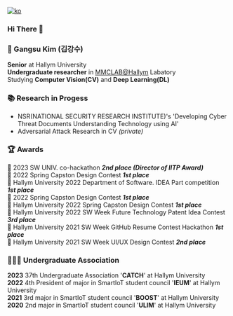 [![ko](https://img.shields.io/badge/lang-ko-green.svg)](https://github.com/GangsuKim/GangsuKim/blob/main/README.ko.md)
### Hi There 👋

### 👨 Gangsu Kim (김강수)
**Senior** at Hallym University  
**Undergraduate researcher** in [MMCLAB@Hallym](https://sites.google.com/view/juhouhallym/home) Labatory  
Studying **Computer Vision(CV)** and **Deep Learning(DL)**

### 📚 Research in Progess
 - NSR(NATIONAL SECURITY RESEARCH INSTITUTE)'s 'Developing Cyber Threat Documents Understanding Technology using AI'  
 - Adversarial Attack Research in CV *(private)*  

### 🏆 Awards
🥈 2023 SW UNIV. co-hackathon ***2nd place (Director of IITP Award)***  
🥇 2022 Spring Capston Design Contest ***1st place***  
🥇 Hallym University 2022 Department of Software. IDEA Part competition ***1st place***   
🥇 2022 Spring Capston Design Contest ***1st place***  
🥇 Hallym University 2022 Spring Capston Design Contest ***1st place***  
🥉 Hallym University 2022 SW Week Future Technology Patent Idea Contest ***3rd place***  
🥇 Hallym University 2021 SW Week GitHub Resume Contest Hackathon ***1st place***  
🥈 Hallym University 2021 SW Week UI/UX Design Contest ***2nd place***  

### 🧑‍🤝‍🧑 Undergraduate Association
**2023** 37th Undergraduate Association '**CATCH**' at Hallym University     
**2022** 4th President of major in SmartIoT student council '**IEUM**' at Hallym University  
**2021** 3rd major in SmartIoT student council '**BOOST**' at Hallym University  
**2020** 2nd major in SmartIoT student council '**ULIM**' at Hallym University   
